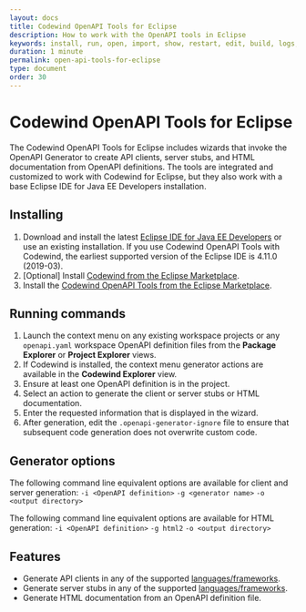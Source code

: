 ```yaml
---
layout: docs
title: Codewind OpenAPI Tools for Eclipse
description: How to work with the OpenAPI tools in Eclipse
keywords: install, run, open, import, show, restart, edit, build, logs, tools, eclipse, Codewind OpenAPI tools for Eclipse
duration: 1 minute
permalink: open-api-tools-for-eclipse
type: document
order: 30
---
```


# Codewind OpenAPI Tools for Eclipse

The Codewind OpenAPI Tools for Eclipse includes wizards that invoke the OpenAPI Generator to create API clients, server stubs, and HTML documentation from OpenAPI definitions. The tools are integrated and customized to work with Codewind for Eclipse, but they also work with a base Eclipse IDE for Java EE Developers installation.

## Installing
1. Download and install the latest [Eclipse IDE for Java EE Developers](https://www.eclipse.org/downloads/packages/release/) or use an existing installation. If you use Codewind OpenAPI Tools with Codewind, the earliest supported version of the Eclipse IDE is 4.11.0 (2019-03).
2. [Optional] Install [Codewind from the Eclipse Marketplace](https://marketplace.eclipse.org/content/codewind).
3. Install the [Codewind OpenAPI Tools from the Eclipse Marketplace](https://marketplace.eclipse.org/content/codewind).

## Running commands
1. Launch the context menu on any existing workspace projects or any `openapi.yaml` workspace OpenAPI definition files from the **Package Explorer** or **Project Explorer** views.
2. If Codewind is installed, the context menu generator actions are available in the **Codewind Explorer** view.
3. Ensure at least one OpenAPI definition is in the project.
4. Select an action to generate the client or server stubs or HTML documentation.
5. Enter the requested information that is displayed in the wizard.
6. After generation, edit the `.openapi-generator-ignore` file to ensure that subsequent code generation does not overwrite custom code.

## Generator options
The following command line equivalent options are available for client and server generation:
`-i <OpenAPI definition>`
`-g <generator name>`
`-o <output directory>`

The following command line equivalent options are available for HTML generation:
`-i <OpenAPI definition>`
`-g html2`
`-o <output directory>`

## Features
- Generate API clients in any of the supported [languages/frameworks](https://github.com/OpenAPITools/openapi-generator#overview).
- Generate server stubs in any of the supported [languages/frameworks](https://github.com/OpenAPITools/openapi-generator#overview).
- Generate HTML documentation from an OpenAPI definition file.